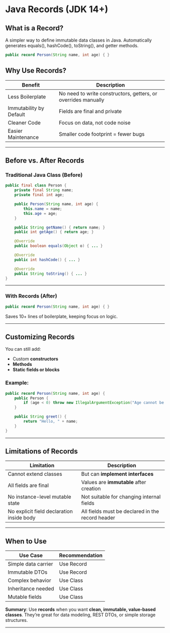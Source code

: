 # Java Records (JDK 14+)

## What is a Record?

A simpler way to define immutable data classes in Java.
Automatically generates equals(), hashCode(), toString(), and getter methods.

  
```java
public record Person(String name, int age) { }
```

## Why Use Records?

| Benefit                    | Description                                                   |
| -------------------------- | ------------------------------------------------------------- |
|  Less Boilerplate         | No need to write constructors, getters, or overrides manually |
|  Immutability by Default | Fields are final and private                                  |
|  Cleaner Code            | Focus on data, not code noise                                 |
|  Easier Maintenance      | Smaller code footprint = fewer bugs                           |

---

## Before vs. After Records

### Traditional Java Class (Before)

```java
public final class Person {
    private final String name;
    private final int age;

    public Person(String name, int age) {
        this.name = name;
        this.age = age;
    }

    public String getName() { return name; }
    public int getAge() { return age; }

    @Override
    public boolean equals(Object o) { ... }

    @Override
    public int hashCode() { ... }

    @Override
    public String toString() { ... }
}
```

---

### With Records (After)

```java
public record Person(String name, int age) { }
```

Saves 10+ lines of boilerplate, keeping focus on logic.

---
## Customizing Records

You can still add:

* Custom **constructors**
* **Methods**
* **Static fields or blocks**


### Example:

```java
public record Person(String name, int age) {
    public Person {
        if (age < 0) throw new IllegalArgumentException("Age cannot be negative!");
    }

    public String greet() {
        return "Hello, " + name;
    }
}
```

---

## Limitations of Records

|   Limitation                              | Description                                      |
| ----------------------------------------- | ------------------------------------------------ |
| Cannot extend classes                     | But can **implement interfaces**                 |
| All fields are final                      | Values are **immutable** after creation          |
| No instance-level mutable state           | Not suitable for changing internal fields        |
| No explicit field declaration inside body | All fields must be declared in the record header |

---

## When to Use

| Use Case            | Recommendation |
| ------------------- | -------------- |
| Simple data carrier |  Use Record    |
| Immutable DTOs      |  Use Record    |
| Complex behavior    |  Use Class     |
| Inheritance needed  |  Use Class     |
| Mutable fields      |  Use Class     |

**Summary**: Use **records** when you want **clean, immutable, value-based classes**. They’re great for data modeling, REST DTOs, or simple storage structures.

---


